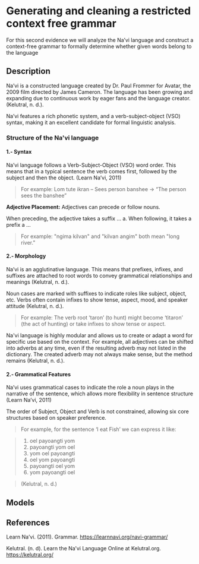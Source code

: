# Generating and cleaning a restricted context free grammar
For this second evidence we will analyze the Na’vi language and construct a context-free grammar to formally determine whether given words belong to the language

## Description
Na’vi is a constructed language created by Dr. Paul Frommer for Avatar, the 2009 film directed by James Cameron. The language has been growing and expanding due to continuous work by eager fans and the language creator. (Kelutral, n. d.).

Na’vi features a rich phonetic system, and a verb-subject-object (VSO) syntax, making it an excellent candidate for formal linguistic analysis.

### Structure of the Na'vi language

#### 1.- Syntax
Na’vi language follows a Verb-Subject-Object (VSO) word order. This means that in a typical sentence the verb comes first, followed by the subject and then the object. (Learn Na’vi, 2011)

>For example: 
>Lom tute ikran – Sees person banshee → “The person sees the banshee”

**Adjective Placement:** Adjectives can precede or follow nouns. 

When preceding, the adjective takes a suffix … a.
When following, it takes a prefix a … 

>For example:
>"ngima kilvan" and "kilvan angim" both mean "long river."

#### 2.- Morphology
Na’vi is an agglutinative language. This means that prefixes, infixes, and suffixes are attached to root words to convey grammatical relationships and meanings (Kelutral, n. d.).

Noun cases are marked with suffixes to indicate roles like subject, object, etc.
Verbs often contain infixes to show tense, aspect, mood, and speaker attitude (Kelutral, n. d.).

>For example:
>The verb root ‘taron’ (to hunt) might become ‘tìtaron’ (the act of hunting) or take infixes to show tense or aspect.

Na'vi language is highly modular and allows us to create or adapt a word for specific use based on the context. For example, all adjectives can be shifted into adverbs at any time, even if the resulting adverb may not listed in the dictionary. The created adverb may not always make sense, but the method remains (Kelutral, n. d.).

#### 2.- Grammatical Features
Na’vi uses grammatical cases to indicate the role a noun plays in the narrative of the sentence, which allows more flexibility in sentence structure (Learn Na’vi, 2011)

The order of Subject, Object and Verb is not constrained, allowing six core structures based on speaker preference.

>For example, for the sentence ‘I eat Fish’ we can express it like: 

>1.	oel payoangti yom
>2.	payoangti yom oel
>3.	yom oel payoangti
>4.	oel yom payoangti
>5.	payoangti oel yom
>6.	yom payoangti oel

>(Kelutral, n. d.)

## Models


## References
Learn Na’vi. (2011). Grammar. https://learnnavi.org/navi-grammar/

Kelutral. (n. d). Learn the Na’vi Language Online at Kelutral.org. https://kelutral.org/ 